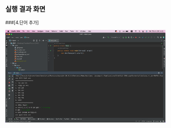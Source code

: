 ## 실행 결과 화면

###[4.단어 추가]

<img src='https://github.com/22100451Yejin/HW1/blob/35c46e1193e35c5491cd9b11a82988b809ca0d2c/Screenshot/image.png'>
